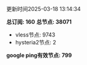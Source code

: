 更新时间2025-03-18 13:14:34

**总订阅: 160**
**总节点: 38071**
- vless节点: 9743
- hysteria2节点: 2

**google ping有效节点: 799**
